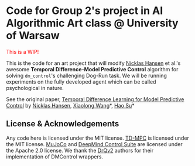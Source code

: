 # Code for Group 2's project in AI Algorithmic Art class @ University of Warsaw

<font color=red>This is a WIP!</font>

This is the code for an art project that will modify [Nicklas Hansen](https://nicklashansen.github.io) et al.'s awesome **Temporal Difference-Model Predictive Control** algorithm for solving `dm_control`'s challenging Dog-Run task. We will be running experiments on the fully developed agent which can be called psychological in nature. 

See the original paper, [Temporal Difference Learning for Model Predictive Control](https://arxiv.org/abs/2203.04955) by [Nicklas Hansen](https://nicklashansen.github.io), [Xiaolong Wang](https://xiaolonw.github.io)\*, [Hao Su](https://cseweb.ucsd.edu/~haosu)\*

## License & Acknowledgements

Any code here is licensed under the MIT license. [TD-MPC](https://github.com/nicklashansen/tdmpc) is licensed under the MIT license. [MuJoCo](https://github.com/deepmind/mujoco) and [DeepMind Control Suite](https://github.com/deepmind/dm_control) are licensed under the Apache 2.0 license. We thank the [DrQv2](https://github.com/facebookresearch/drqv2) authors for their implementation of DMControl wrappers.
